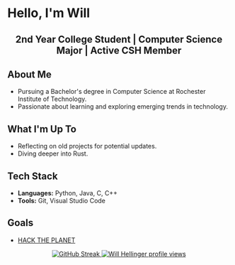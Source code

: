 <h1>Hello, I'm Will</h1>
<h2 align="center">2nd Year College Student | Computer Science Major | Active CSH Member</h2>

## About Me
- Pursuing a Bachelor's degree in Computer Science at Rochester Institute of Technology.
- Passionate about learning and exploring emerging trends in technology.

## What I'm Up To
- Reflecting on old projects for potential updates.
- Diving deeper into Rust.

## Tech Stack
- **Languages:** Python, Java, C, C++
- **Tools:** Git, Visual Studio Code

## Goals
- [HACK THE PLANET](https://www.youtube.com/watch?v=drJWxMLrpE0)

<p align="center">
    <a href="https://git.io/streak-stats">
        <img src="https://streak-stats.demolab.com?user=Will-Hellinger&theme=transparent&hide_border=true" alt="GitHub Streak">
    </a>
    <a href="https://u8views.com/github/Will-Hellinger">
        <img src="https://u8views.com/api/v1/github/profiles/111201130/views/day-week-month-total-count.svg" alt="Will Hellinger profile views">
    </a>
</p>